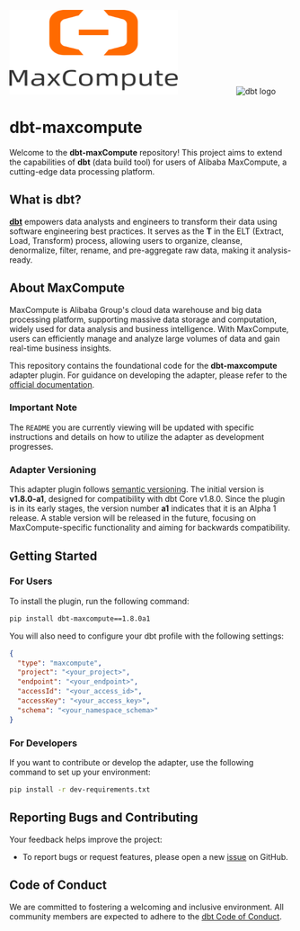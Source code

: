 <p align="left">
  <img src="./icon_MaxCompute.svg" alt="MaxCompute logo" width="300" height="150" style="margin-right: 100px;"/>
  <img src="https://raw.githubusercontent.com/dbt-labs/dbt/ec7dee39f793aa4f7dd3dae37282cc87664813e4/etc/dbt-logo-full.svg" alt="dbt logo" width="300" height="150"/>
</p>

# dbt-maxcompute

Welcome to the **dbt-maxCompute** repository! This project aims to extend the capabilities of **dbt** (data build tool)
for users of Alibaba MaxCompute, a cutting-edge data processing platform.

## What is dbt?

**[dbt](https://www.getdbt.com/)** empowers data analysts and engineers to transform their data using software
engineering best practices. It serves as the **T** in the ELT (Extract, Load, Transform) process, allowing users to
organize, cleanse, denormalize, filter, rename, and pre-aggregate raw data, making it analysis-ready.

## About MaxCompute

MaxCompute is Alibaba Group's cloud data warehouse and big data processing platform, supporting massive data storage and
computation, widely used for data analysis and business intelligence. With MaxCompute, users can efficiently manage and
analyze large volumes of data and gain real-time business insights.

This repository contains the foundational code for the **dbt-maxcompute** adapter plugin. For guidance on developing the
adapter, please refer to the [official documentation](https://docs.getdbt.com/docs/contributing/building-a-new-adapter).

### Important Note

The `README` you are currently viewing will be updated with specific instructions and details on how to utilize the
adapter as development progresses.

### Adapter Versioning

This adapter plugin follows [semantic versioning](https://semver.org/). The initial version is **v1.8.0-a1**, designed
for compatibility with dbt Core v1.8.0. Since the plugin is in its early stages, the version number **a1** indicates
that it is an Alpha 1 release. A stable version will be released in the future, focusing on MaxCompute-specific
functionality and aiming for backwards compatibility.

## Getting Started

### For Users

To install the plugin, run the following command:

```bash
pip install dbt-maxcompute==1.8.0a1
```

You will also need to configure your dbt profile with the following settings:

```json
{
  "type": "maxcompute",
  "project": "<your_project>",
  "endpoint": "<your_endpoint>",
  "accessId": "<your_access_id>",
  "accessKey": "<your_access_key>",
  "schema": "<your_namespace_schema>"
}
```

### For Developers

If you want to contribute or develop the adapter, use the following command to set up your environment:

```bash
pip install -r dev-requirements.txt
```

## Reporting Bugs and Contributing

Your feedback helps improve the project:

- To report bugs or request features, please open a
  new [issue](https://github.com/aliyun/dbt-maxcompute/issues/new) on GitHub.

## Code of Conduct

We are committed to fostering a welcoming and inclusive environment. All community members are expected to adhere to
the [dbt Code of Conduct](https://community.getdbt.com/code-of-conduct).